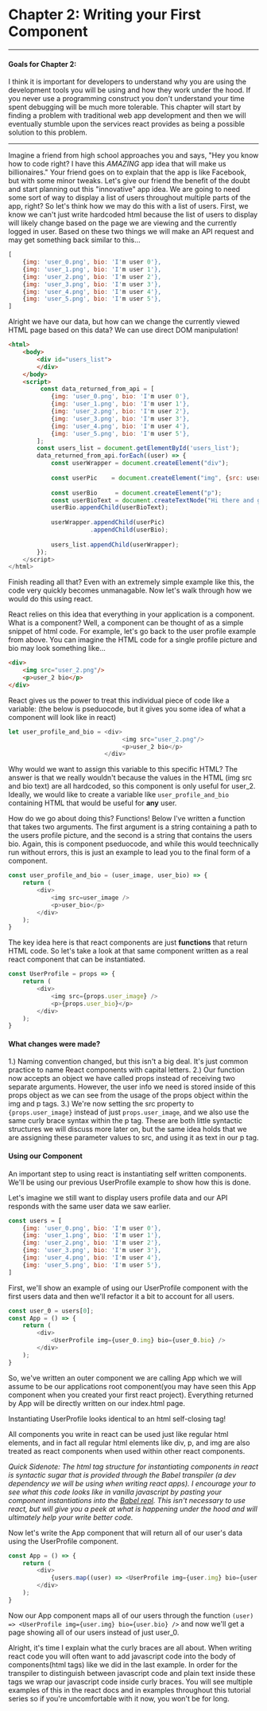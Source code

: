 # Chapter 2: Writing your First Component
___
#### Goals for Chapter 2:
I think it is important for developers to understand why you are using the development tools you will be using and how they work under the hood. If you never use a programming construct you don't understand your time spent debugging will be much more tolerable. This chapter will start by finding a problem with traditional web app development and then we will eventually stumble upon the services react provides as being a possible solution to this problem.

---
Imagine a friend from high school approaches you and says, "Hey you know how to code right? I have this *AMAZING* app idea that will make us billionaires." Your friend goes on to explain that the app is like Facebook, but with some minor tweaks. Let's give our friend the benefit of the doubt and start planning out this "innovative" app idea. We are going to need some sort of way to display a list of users throughout multiple parts of the app, right? So let's think how we may do this with a list of users. First, we know we can't just write hardcoded html because the list of users to display will likely change based on the page we are viewing and the currently logged in user. Based on these two things we will make an API request and may get something back similar to this...
```javascript
[
    {img: 'user_0.png', bio: 'I'm user 0'},
    {img: 'user_1.png', bio: 'I'm user 1'},
    {img: 'user_2.png', bio: 'I'm user 2'},
    {img: 'user_3.png', bio: 'I'm user 3'},
    {img: 'user_4.png', bio: 'I'm user 4'},
    {img: 'user_5.png', bio: 'I'm user 5'},
]
```
Alright we have our data, but how can we change the currently viewed HTML page based on this data? We can use direct DOM manipulation!
```html
<html>
    <body>
        <div id="users_list">
        </div>
    </body>
    <script>
         const data_returned_from_api = [
            {img: 'user_0.png', bio: 'I'm user 0'},
            {img: 'user_1.png', bio: 'I'm user 1'},
            {img: 'user_2.png', bio: 'I'm user 2'},
            {img: 'user_3.png', bio: 'I'm user 3'},
            {img: 'user_4.png', bio: 'I'm user 4'},
            {img: 'user_5.png', bio: 'I'm user 5'},
        ];
        const users_list = document.getElementById('users_list');
        data_returned_from_api.forEach((user) => {
            const userWrapper = document.createElement("div");
            
            const userPic    = document.createElement("img", {src: user.img});
            
            const userBio     = document.createElement("p"); 
            const userBioText = document.createTextNode("Hi there and greetings!"); 
            userBio.appendChild(userBioText); 
            
            userWrapper.appendChild(userPic)
                       .appendChild(userBio);
                       
            users_list.appendChild(userWrapper);
        });
    </script>
</html>
```
Finish reading all that? Even with an extremely simple example like this, the code very quickly becomes unmanagable. Now let's walk through how we would do this using react.

React relies on this idea that everything in your application is a component. What is a component? Well, a component can be thought of as a simple snippet of html code. For example, let's go back to the user profile example from above. You can imagine the HTML code for a single profile picture and bio may look something like...
```html
<div>
    <img src="user_2.png"/>
    <p>user_2 bio</p>
</div>
```
React gives us the power to treat this individual piece of code like a variable:
(the below is pseduocode, but it gives you some idea of what a component will look like in react)
```javascript
let user_profile_and_bio = <div>
                                <img src="user_2.png"/>
                                <p>user_2 bio</p>
                           </div>
```

Why would we want to assign this variable to this specific HTML? The answer is that we really wouldn't because the values in the HTML (img src and bio text) are all hardcoded, so this component is only useful for user_2. Ideally, we would like to create a variable like `user_profile_and_bio` containing HTML that would be useful for **any** user. 

How do we go about doing this? 
Functions!
Below I've written a function that takes two arguments. The first argument is a string containing a path to the users profile picture, and the second is a string that contains the users bio.
Again, this is component pseduocode, and while this would teechnically run without errors, this is just an example to lead you to the final form of a component.

```javascript
const user_profile_and_bio = (user_image, user_bio) => {
    return (
        <div>
            <img src=user_image />
            <p>user_bio</p>
        </div>
    );
}
```

The key idea here is that react components are just __functions__ that return HTML code. So let's take a look at that same component written as a real react component that can be instantiated.

```javascript
const UserProfile = props => {
    return (
        <div>
            <img src={props.user_image} />
            <p>{props.user_bio}</p>
        </div>
    );
}
```
#### What changes were made?
1.) Naming convention changed, but this isn't a big deal. It's just common practice to name React components with capital letters.
2.) Our function now accepts an object we have called props instead of receiving two separate arguments. However, the user info we need is stored inside of this props object as we can see from the usage of the props object within the img and p tags.
3.) We're now setting the src property to `{props.user_image}` instead of just `props.user_image`, and we also use the same curly brace syntax within the p tag.
These are both little syntactic structures we will discuss more later on, but the same idea holds that we are assigning these parameter values to src, and using it as text in our p tag.

#### Using our Component
An important step to using react is instantiating self written components. We'll be using our previous UserProfile example to show how this is done.

Let's imagine we still want to display users profile data and our API responds with the same user data we saw earlier.

```javascript
const users = [
    {img: 'user_0.png', bio: 'I'm user 0'},
    {img: 'user_1.png', bio: 'I'm user 1'},
    {img: 'user_2.png', bio: 'I'm user 2'},
    {img: 'user_3.png', bio: 'I'm user 3'},
    {img: 'user_4.png', bio: 'I'm user 4'},
    {img: 'user_5.png', bio: 'I'm user 5'},
]
```

First, we'll show an example of using our UserProfile component with the first users data and then we'll refactor it a bit to account for all users.

```javascript
const user_0 = users[0];
const App = () => {
    return (
        <div>
            <UserProfile img={user_0.img} bio={user_0.bio} />
        </div>
    );
}
```

So, we've written an outer component we are calling App which we will assume to be our applications root component(you may have seen this App component when you created your first react project). Everything returned by App will be directly written on our index.html page.

Instantiating UserProfile looks identical to an html self-closing tag!

All components you write in react can be used just like regular html elements, and in fact all regular html elements like div, p, and img are also treated as react components when used within other react components.

*Quick Sidenote: The html tag structure for instantiating components in react is syntactic sugar that is provided through the Babel transpiler (a dev dependency we will be using when writing react apps). I encourage your to see what this code looks like in vanilla javascript by pasting your component instantiations into the [Babel repl](https://babeljs.io/repl/). This isn't necessary to use react, but will give you a peek at what is happening under the hood and will ultimately help your write better code.*

Now let's write the App component that will return all of our user's data using the UserProfile component.

```javascript
const App = () => {
    return (
        <div>
            {users.map((user) => <UserProfile img={user.img} bio={user.bio} />}
        </div>
    );
}
```

Now our App component maps all of our users through the function `(user) => <UserProfile img={user.img} bio={user.bio} />` and now we'll get a page showing all of our users instead of just user_0.

Alright, it's time I explain what the curly braces are all about. When writing react code you will often want to add javascript code into the body of components(html tags) like we did in the last example. In order for the transpiler to distinguish between javascript code and plain text inside these tags we wrap our javascript code inside curly braces. You will see multiple examples of this in the react docs and in examples throughout this tutorial series so if you're uncomfortable with it now, you won't be for long.
